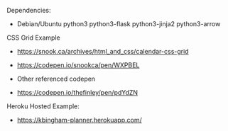 Dependencies:
 - Debian/Ubuntu
    python3
    python3-flask
    python3-jinja2
    python3-arrow


CSS Grid Example
 - https://snook.ca/archives/html_and_css/calendar-css-grid
 - https://codepen.io/snookca/pen/WXPBEL

 - Other referenced codepen
 - https://codepen.io/thefinley/pen/pdYdZN


Heroku Hosted Example:
 - https://kbingham-planner.herokuapp.com/

